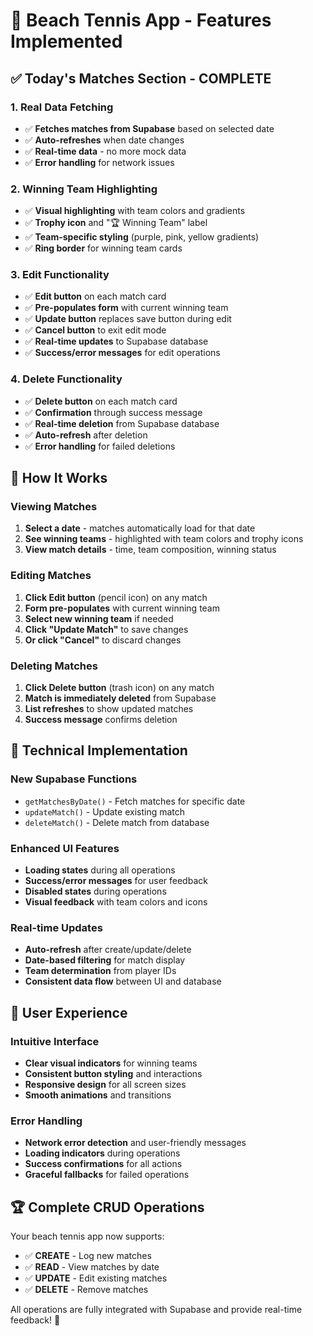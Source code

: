 # 🎾 Beach Tennis App - Features Implemented

## ✅ **Today's Matches Section - COMPLETE**

### **1. Real Data Fetching**
- ✅ **Fetches matches from Supabase** based on selected date
- ✅ **Auto-refreshes** when date changes
- ✅ **Real-time data** - no more mock data
- ✅ **Error handling** for network issues

### **2. Winning Team Highlighting**
- ✅ **Visual highlighting** with team colors and gradients
- ✅ **Trophy icon** and "🏆 Winning Team" label
- ✅ **Team-specific styling** (purple, pink, yellow gradients)
- ✅ **Ring border** for winning team cards

### **3. Edit Functionality**
- ✅ **Edit button** on each match card
- ✅ **Pre-populates form** with current winning team
- ✅ **Update button** replaces save button during edit
- ✅ **Cancel button** to exit edit mode
- ✅ **Real-time updates** to Supabase database
- ✅ **Success/error messages** for edit operations

### **4. Delete Functionality**
- ✅ **Delete button** on each match card
- ✅ **Confirmation** through success message
- ✅ **Real-time deletion** from Supabase database
- ✅ **Auto-refresh** after deletion
- ✅ **Error handling** for failed deletions

## 🚀 **How It Works**

### **Viewing Matches**
1. **Select a date** - matches automatically load for that date
2. **See winning teams** - highlighted with team colors and trophy icons
3. **View match details** - time, team composition, winning status

### **Editing Matches**
1. **Click Edit button** (pencil icon) on any match
2. **Form pre-populates** with current winning team
3. **Select new winning team** if needed
4. **Click "Update Match"** to save changes
5. **Or click "Cancel"** to discard changes

### **Deleting Matches**
1. **Click Delete button** (trash icon) on any match
2. **Match is immediately deleted** from Supabase
3. **List refreshes** to show updated matches
4. **Success message** confirms deletion

## 🎯 **Technical Implementation**

### **New Supabase Functions**
- `getMatchesByDate()` - Fetch matches for specific date
- `updateMatch()` - Update existing match
- `deleteMatch()` - Delete match from database

### **Enhanced UI Features**
- **Loading states** during all operations
- **Success/error messages** for user feedback
- **Disabled states** during operations
- **Visual feedback** with team colors and icons

### **Real-time Updates**
- **Auto-refresh** after create/update/delete
- **Date-based filtering** for match display
- **Team determination** from player IDs
- **Consistent data flow** between UI and database

## 🎾 **User Experience**

### **Intuitive Interface**
- **Clear visual indicators** for winning teams
- **Consistent button styling** and interactions
- **Responsive design** for all screen sizes
- **Smooth animations** and transitions

### **Error Handling**
- **Network error detection** and user-friendly messages
- **Loading indicators** during operations
- **Success confirmations** for all actions
- **Graceful fallbacks** for failed operations

## 🏆 **Complete CRUD Operations**

Your beach tennis app now supports:
- ✅ **CREATE** - Log new matches
- ✅ **READ** - View matches by date
- ✅ **UPDATE** - Edit existing matches
- ✅ **DELETE** - Remove matches

All operations are fully integrated with Supabase and provide real-time feedback! 🎾




